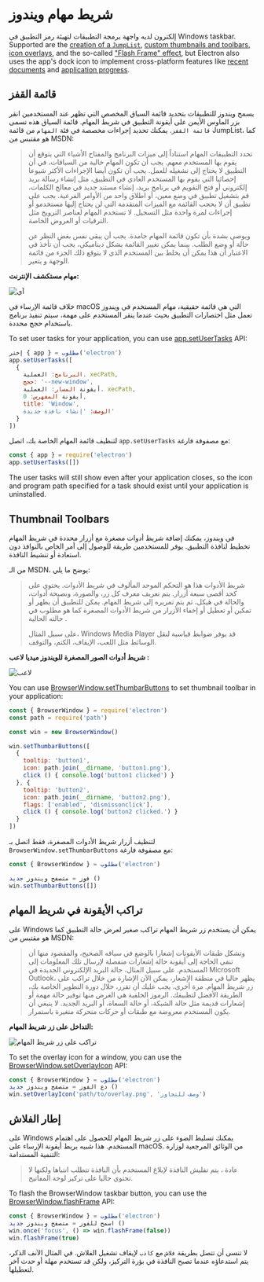 # شريط مهام ويندوز

إلكترون لديه واجهة برمجة التطبيقات لتهيئة رمز التطبيق في Windows taskbar. Supported are the [creation of a `JumpList`](#jumplist), [custom thumbnails and toolbars](#thumbnail-toolbars), [icon overlays](#icon-overlays-in-taskbar), and the so-called ["Flash Frame" effect](#flash-frame), but Electron also uses the app's dock icon to implement cross-platform features like [recent documents][recent-documents] and [application progress][progress-bar].

## قائمة القفز

يسمح ويندوز للتطبيقات بتحديد قائمة السياق المخصص التي تظهر عند المستخدمين انقر بزر الماوس الأيمن على أيقونة التطبيق في شريط المهام. قائمة السياق هذه تسمى `قائمة القفز`. يمكنك تحديد إجراءات مخصصة في فئة `المهام` من قائمة JumpList، كما هو مقتبس من MSDN:

> تحدد التطبيقات المهام استناداً إلى ميزات البرنامج والمفتاح الأشياء التي يتوقع أن يقوم بها المستخدم معهم. يجب أن تكون المهام خالية من السياقات، في أن التطبيق لا يحتاج إلى تشغيله للعمل. يجب أن تكون أيضا الإجراءات الأكثر شيوعا إحصائيا التي يقوم بها المستخدم العادي في التطبيق، مثل إنشاء رسالة بريد إلكتروني أو فتح التقويم في برنامج بريد، إنشاء مستند جديد في معالج الكلمات، قم بتشغيل تطبيق في وضع معين، أو اطلاق واحد من الأوامر الفرعية. يجب على تطبيق أن لا يحجب القائمة مع الميزات المتقدمة التي لن يحتاج إليها مستخدمو أو إجراءات لمرة واحدة مثل التسجيل. لا تستخدم المهام لعناصر الترويج مثل الترقيات أو العروض الخاصة.
> 
> ويوصى بشدة بأن تكون قائمة المهام جامدة. يجب أن يبقى نفس بغض النظر عن حالة أو وضع الطلب. بينما يمكن تغيير القائمة بشكل ديناميكي، يجب أن تأخذ في الاعتبار أن هذا يمكن أن يخلط بين المستخدم الذي لا يتوقع ذلك الجزء من قائمة الوجهة و يتغير.

__مهام مستكشف الإنترنت:__

![آي](https://i-msdn.sec.s-msft.com/dynimg/IC420539.png)

خلاف قائمة الإرساء في macOS التي هي قائمة حقيقية، مهام المستخدم في ويندوز تعمل مثل اختصارات التطبيق بحيث عندما ينقر المستخدم على مهمة، سيتم تنفيذ برنامج باستخدام حجج محددة.

To set user tasks for your application, you can use [app.setUserTasks][setusertaskstasks] API:

```javascript
إختر { app } = مطلوب('electron')
app.setUserTasks([
  {
    البرنامج: العملية. xecPath,
    حجج: '--new-window',
    أيقونة المسار: العملية. xecPath,
    أيقونة المفهرس: 0,
    title: 'Window',
    الوصف: 'إنشاء نافذة جديدة'
  }
])
```

لتنظيف قائمة المهام الخاصة بك، اتصل `app.setUserTasks` مع مصفوفة فارغة:

```javascript
const { app } = require('electron')
app.setUserTasks([])
```

The user tasks will still show even after your application closes, so the icon and program path specified for a task should exist until your application is uninstalled.


## Thumbnail Toolbars

في ويندوز، يمكنك إضافة شريط أدوات مصغرة مع أزرار محددة في شريط المهام تخطيط لنافذة التطبيق. يوفر للمستخدمين طريقة للوصول إلى أمر الخاص بالنوافذ دون استعادة أو تنشيط النافذة.

من الـ MSDN، يوضح ما يلي:

> شريط الأدوات هذا هو التحكم الموحد المألوف في شريط الأدوات. يحتوي على كحد أقصى سبعة أزرار. يتم تعريف معرف كل زر، والصورة، ونصيحة أدوات، والحالة في هيكل، ثم يتم تمريره إلى شريط المهام. يمكن للتطبيق أن يظهر أو تمكين أو تعطيل أو إخفاء الأزرار من شريط الأدوات المصغرة كما هو مطلوب في حالته الحالية .
> 
> على سبيل المثال، Windows Media Player قد يوفر ضوابط قياسية لنقل الوسائط مثل اللعب، الإيقاف، الكتم، والتوقف.

__شريط أدوات الصور المصغرة للويندوز ميديا لاعب :__

![لاعب](https://i-msdn.sec.s-msft.com/dynimg/IC420540.png)

You can use [BrowserWindow.setThumbarButtons][setthumbarbuttons] to set thumbnail toolbar in your application:

```javascript
const { BrowserWindow } = require('electron')
const path = require('path')

const win = new BrowserWindow()

win.setThumbarButtons([
  {
    tooltip: 'button1',
    icon: path.join(__dirname, 'button1.png'),
    click () { console.log('button1 clicked') }
  }, {
    tooltip: 'button2',
    icon: path.join(__dirname, 'button2.png'),
    flags: ['enabled', 'dismissonclick'],
    click () { console.log('button2 clicked.') }
  }
])
```

لتنظيف أزرار شريط الأدوات المصغرة، فقط اتصل بـ `BrowserWindow.setThumbarButtons` مع مصفوفة فارغة:

```javascript
const { BrowserWindow } = مطلوب('electron')

فوز = متصفح ويندوز جديد ()
win.setThumbarButtons([])
```


## تراكب الأيقونة في شريط المهام

على Windows يمكن أن يستخدم زر شريط المهام تراكب صغير لعرض حالة التطبيق كما هو مقتبس من MSDN:

> وتشكل طبقات الأيقونات إشعارا بالوضع في سياقه الصحيح، والمقصود منها أن تنفي الحاجة إلى أيقونة حالة إشعارات منفصلة لإرسال تلك المعلومات إلى المستخدم. على سبيل المثال، حالة البريد الإلكتروني الجديدة في Microsoft Outlook، يظهر حاليا في منطقة الإشعار، يمكن الآن الإشارة من خلال تراكب على زر شريط المهام. مرة أخرى، يجب عليك أن تقرر، خلال دورة التطوير الخاصة بك، الطريقة الأفضل لتطبيقك. الرموز الخلفية هي الغرض منها توفير حالة مهمة أو إشعارات قديمة مثل حالة الشبكة، أو حالة السعاة، أو البريد الجديد. لا ينبغي أن يكون المستخدم معروضة مع طبقات أو حركات متحركة متغيرة باستمرار.

__التداخل على زر شريط المهام:__

![تراكب على زر شريط المهام](https://i-msdn.sec.s-msft.com/dynimg/IC420441.png)

To set the overlay icon for a window, you can use the [BrowserWindow.setOverlayIcon][setoverlayicon] API:

```javascript
const { BrowserWindow } = مطلوب('electron')
دع الفوز = متصفح ويندوز جديد ()
win.setOverlayIcon('path/to/overlay.png', 'وصف للتجاوز')
```


## إطار الفلاش

على Windows يمكنك تسليط الضوء على زر شريط المهام للحصول على اهتمام المستخدم. هذا شبيه بربط أيقونة الإرساء على macOS. من الوثائق المرجعية لوزارة التنمية المستدامة:

> عادة ، يتم تفليش النافذة لإبلاغ المستخدم بأن النافذة تتطلب انتباها ولكنها لا تحتوي حاليا على تركيز لوحة المفاتيح.

To flash the BrowserWindow taskbar button, you can use the [BrowserWindow.flashFrame][flashframe] API:

```javascript
const { BrowserWindow } = مطلوب('electron')
اسمح للفوز = متصفح ويندوز جديد ()
win.once('focus', () => win.flashFrame(false))
win.flashFrame(true)
```

لا تنسى أن تتصل بطريقة `فلاش` مع `كاذب` لإيقاف تشغيل الفلاش. في المثال الآنف الذكر، يتم استدعاؤه عندما تصبح النافذة في بؤرة التركيز، ولكن قد تستخدم مهلة أو حدث آخر لتعطيلها.

[setthumbarbuttons]: ../api/browser-window.md#winsetthumbarbuttonsbuttons-windows
[setusertaskstasks]: ../api/app.md#appsetusertaskstasks-windows
[setoverlayicon]: ../api/browser-window.md#winsetoverlayiconoverlay-description-windows
[flashframe]: ../api/browser-window.md#winflashframeflag
[recent-documents]: ./recent-documents.md
[progress-bar]: ./progress-bar.md

